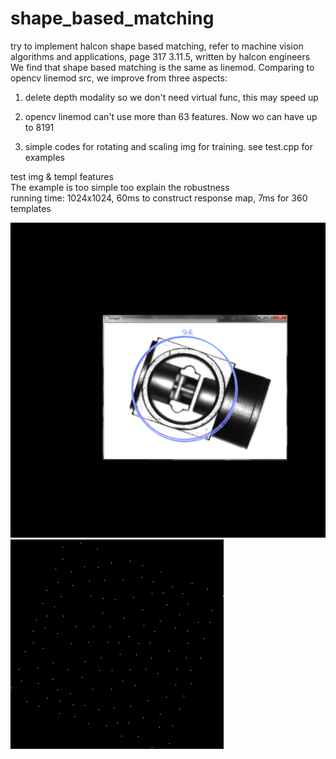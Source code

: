 # shape_based_matching  

try to implement halcon shape based matching, refer to machine vision algorithms and applications, page 317 3.11.5, written by halcon engineers  
We find that shape based matching is the same as linemod. Comparing to opencv linemod src, we improve from three aspects:  

1. delete depth modality so we don't need virtual func, this may speed up  

2. opencv linemod can't use more than 63 features. Now wo can have up to 8191  

3. simple codes for rotating and scaling img for training. see test.cpp for examples  

test img & templ features  
The example is too simple too explain the robustness  
running time: 1024x1024, 60ms to construct response map, 7ms for 360 templates  

![test](./test/case1/result.png)
![templ](test/case1/templ.png)
